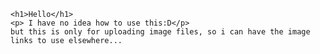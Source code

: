 
    <h1>Hello</h1>
    <p> I have no idea how to use this:D</p>
    but this is only for uploading image files, so i can have the image links to use elsewhere...
 
